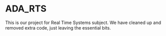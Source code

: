 ADA_RTS
=======

This is our project for Real Time Systems subject. We have cleaned up and removed extra code, just leaving the essential bits.
